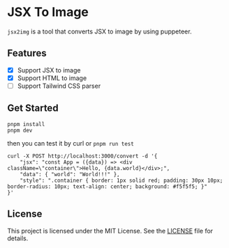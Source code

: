 # JSX To Image

`jsx2img` is a tool that converts JSX to image by using puppeteer.

## Features

- [x] Support JSX to image
- [x] Support HTML to image
- [ ] Support Tailwind CSS parser

## Get Started

```
pnpm install
pnpm dev
```

then you can test it by curl or `pnpm run test`

```
curl -X POST http://localhost:3000/convert -d '{
    "jsx": "const App = ({data}) => <div className=\"container\">Hello, {data.world}</div>;",
    "data": { "world": "World!!!" },
    "style": ".container { border: 1px solid red; padding: 30px 10px; border-radius: 10px; text-align: center; background: #f5f5f5; }"
}'
```

## License

This project is licensed under the MIT License. See the [LICENSE](LICENSE) file for details.
